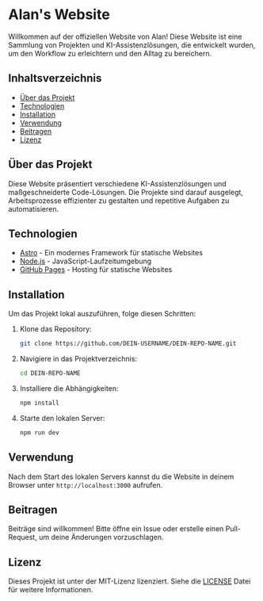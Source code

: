 # Alan's Website

Willkommen auf der offiziellen Website von Alan! Diese Website ist eine Sammlung von Projekten und KI-Assistenzlösungen, die entwickelt wurden, um den Workflow zu erleichtern und den Alltag zu bereichern.

## Inhaltsverzeichnis

- [Über das Projekt](#über-das-projekt)
- [Technologien](#technologien)
- [Installation](#installation)
- [Verwendung](#verwendung)
- [Beitragen](#beitragen)
- [Lizenz](#lizenz)

## Über das Projekt

Diese Website präsentiert verschiedene KI-Assistenzlösungen und maßgeschneiderte Code-Lösungen. Die Projekte sind darauf ausgelegt, Arbeitsprozesse effizienter zu gestalten und repetitive Aufgaben zu automatisieren.

## Technologien

- [Astro](https://astro.build/) - Ein modernes Framework für statische Websites
- [Node.js](https://nodejs.org/) - JavaScript-Laufzeitumgebung
- [GitHub Pages](https://pages.github.com/) - Hosting für statische Websites

## Installation

Um das Projekt lokal auszuführen, folge diesen Schritten:

1. Klone das Repository:
   ```bash
   git clone https://github.com/DEIN-USERNAME/DEIN-REPO-NAME.git
   ```

2. Navigiere in das Projektverzeichnis:
   ```bash
   cd DEIN-REPO-NAME
   ```

3. Installiere die Abhängigkeiten:
   ```bash
   npm install
   ```

4. Starte den lokalen Server:
   ```bash
   npm run dev
   ```

## Verwendung

Nach dem Start des lokalen Servers kannst du die Website in deinem Browser unter `http://localhost:3000` aufrufen.

## Beitragen

Beiträge sind willkommen! Bitte öffne ein Issue oder erstelle einen Pull-Request, um deine Änderungen vorzuschlagen.

## Lizenz

Dieses Projekt ist unter der MIT-Lizenz lizenziert. Siehe die [LICENSE](LICENSE) Datei für weitere Informationen.